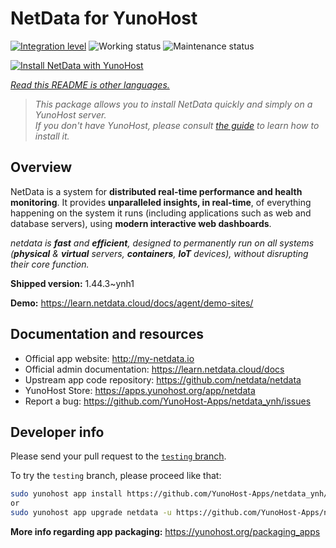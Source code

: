 <!--
N.B.: This README was automatically generated by <https://github.com/YunoHost/apps/tree/master/tools/readme_generator>
It shall NOT be edited by hand.
-->

# NetData for YunoHost

[![Integration level](https://dash.yunohost.org/integration/netdata.svg)](https://dash.yunohost.org/appci/app/netdata) ![Working status](https://ci-apps.yunohost.org/ci/badges/netdata.status.svg) ![Maintenance status](https://ci-apps.yunohost.org/ci/badges/netdata.maintain.svg)

[![Install NetData with YunoHost](https://install-app.yunohost.org/install-with-yunohost.svg)](https://install-app.yunohost.org/?app=netdata)

*[Read this README is other languages.](./ALL_README.md)*

> *This package allows you to install NetData quickly and simply on a YunoHost server.*  
> *If you don't have YunoHost, please consult [the guide](https://yunohost.org/install) to learn how to install it.*

## Overview

NetData is a system for **distributed real-time performance and health monitoring**.
It provides **unparalleled insights, in real-time**, of everything happening on the
system it runs (including applications such as web and database servers), using
**modern interactive web dashboards**.

_netdata is **fast** and **efficient**, designed to permanently run on all systems
(**physical** & **virtual** servers, **containers**, **IoT** devices), without
disrupting their core function._


**Shipped version:** 1.44.3~ynh1

**Demo:** <https://learn.netdata.cloud/docs/agent/demo-sites/>
## Documentation and resources

- Official app website: <http://my-netdata.io>
- Official admin documentation: <https://learn.netdata.cloud/docs>
- Upstream app code repository: <https://github.com/netdata/netdata>
- YunoHost Store: <https://apps.yunohost.org/app/netdata>
- Report a bug: <https://github.com/YunoHost-Apps/netdata_ynh/issues>

## Developer info

Please send your pull request to the [`testing` branch](https://github.com/YunoHost-Apps/netdata_ynh/tree/testing).

To try the `testing` branch, please proceed like that:

```bash
sudo yunohost app install https://github.com/YunoHost-Apps/netdata_ynh/tree/testing --debug
or
sudo yunohost app upgrade netdata -u https://github.com/YunoHost-Apps/netdata_ynh/tree/testing --debug
```

**More info regarding app packaging:** <https://yunohost.org/packaging_apps>
